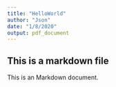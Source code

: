 ```yaml
---
title: "HelloWorld"
author: "Json"
date: "1/8/2020"
output: pdf_document
---
```


## This is a markdown file

This is an Markdown document.
